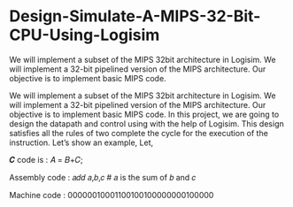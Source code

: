 # Design-Simulate-A-MIPS-32-Bit-CPU-Using-Logisim
We will implement a subset of the MIPS 32bit architecture in Logisim. We will implement a 32-bit pipelined version of the MIPS architecture. Our objective is to implement basic MIPS code.

We will implement a subset of the MIPS 32bit architecture in Logisim. We will implement a 32-bit pipelined version of the MIPS architecture. Our objective is to implement basic MIPS code.
In this project, we are going to design the datapath and control using with the help of Logisim. This design satisfies all the rules of two complete the cycle for the execution of the instruction. Let’s show an example,
Let,


𝑪 code is : 𝐴 = 𝐵+𝐶;

Assembly code : 𝑎𝑑𝑑 𝑎,𝑏,𝑐 # 𝑎 is the sum of 𝑏 and 𝑐

Machine code : 00000010001100100100000000100000

